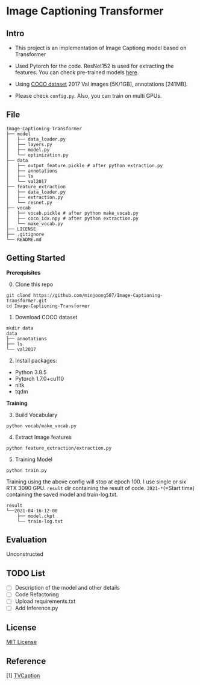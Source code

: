 # Image Captioning Transformer

## Intro

- This project is an implementation of Image Captiong model based on Transformer

- Used Pytorch for the code. ResNet152 is used for extracting the features. You can check pre-trained models [here](https://github.com/pytorch/vision/tree/master/torchvision/models).

- Using [COCO dataset](https://cocodataset.org/#home) 2017 Val images [5K/1GB], annotations [241MB].

- Please check `config.py`. Also, you can train on multi GPUs.

## File
```
Image-Captioning-Transformer
├── model
│   ├── data_loader.py
│   ├── layers.py
│   ├── model.py
│   └── optimization.py
├── data
│   ├── output_feature.pickle # after python extraction.py
│   ├── annotations
│   ├── ls
│   └── val2017
├── feature_extraction
│   ├── data_loader.py
│   ├── extraction.py
│   └── resnet.py
├── vocab
│   ├── vocab.pickle # after python make_vocab.py
│   ├── coco_idx.npy # after python extraction.py
│   └── make_vocab.py
├── LICENSE
├── .gitignore
└── README.md
```

## Getting Started
**Prerequisites**

0. Clone this repo
```
git clond https://github.com/minjoong507/Image-Captioning-Transformer.git
cd Image-Captioning-Transformer
```

1. Download COCO dataset
```
mkdir data
data
├── annotations
├── ls
└── val2017
```

2. Install packages:

- Python 3.8.5
- Pytorch 1.7.0+cu110
- nltk
- tqdm

**Training**

3. Build Vocabulary


```
python vocab/make_vocab.py
```

4. Extract Image features


```
python feature_extraction/extraction.py
```

5. Training Model

```
python train.py
```

Training using the above config will stop at epoch 100. I use single or six RTX 3090 GPU. `result` dir containing the result of code. `2021-*`(=Start time) containing the saved model and train-log.txt.

```
result
└──2021-04-16-12-00
    ├── model.ckpt
    └── train-log.txt
```

## Evaluation
Unconstructed

## TODO List
- [ ] Description of the model and other details
- [ ] Code Refactoring
- [ ] Upload requirements.txt
- [ ] Add Inference.py

## License
[MIT License](https://opensource.org/licenses/MIT)

## Reference
[1] [TVCaption](https://github.com/jayleicn/TVCaption)
